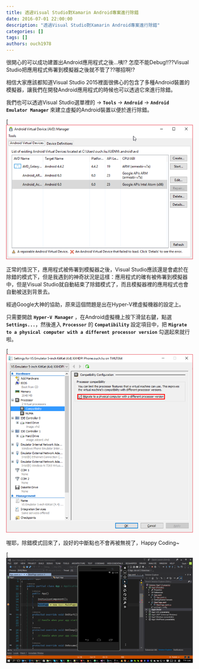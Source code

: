 ```yaml
---
title: 透過Visual Studio對Xamarin Android專案進行除錯
date: 2016-07-01 22:00:00
description: "透過Visual Studio對Xamarin Android專案進行除錯"
categories: []
tags: []
authors: ouch1978
---
```


很開心的可以成功建置出Android應用程式之後...咦!? 怎麼不能Debug!!??Visual Studio把應用程式佈署到模擬器之後就不管了??哪招啊!?

相信大家應該都知道Visual Studio 2015裡面很佛心的包含了多種Android裝置的模擬器，讓我們在開發Android應用程式的時候也可以透過它來進行除錯。

我們也可以透過Visual Studio選單裡的 -> **`Tools`** -> **`Android`** -> **`Android Emulator Manager`** 來建立虛擬的Android裝置以便於進行除錯。

[![Android Emulator Manager](Android-Emulator-Manager.png)

正常的情況下，應用程式被佈署到模擬器之後，Visual Studio應該還是會處於在除錯的模式下，但是我遇到的神奇狀況是這樣：應用程式的確有被佈署到模擬器中，但是Visual Studio就自動結束了除錯模式了，而且模擬器裡的應用程式也會自動被送到背景去。

經過Google大神的協助，原來這個問題是出在Hyper-V裡虛擬機器的設定上。

只需要開啟 **`Hyper-V Manager`** ，在Android虛擬機上按下滑鼠右鍵，點選 **`Settings...`**，然後進入 **`Processor`** 的 **`Compatibility`** 設定項目中，把 **`Migrate to a physical computer with a different processor version`** 勾選起來就行啦。

[![Compatibility Setting](Compatibility-Setting.png)

喔耶，除錯模式回來了，設好的中斷點也不會再被無視了，Happy Coding~

[![Break Point Is Back](BreakPoint-Is-Back.png)
